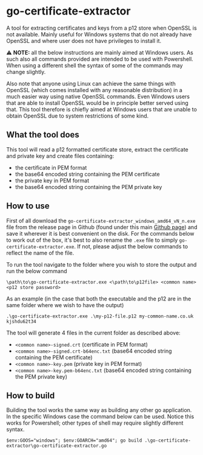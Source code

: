 # go-certificate-extractor
A tool for extracting certificates and keys from a p12 store when OpenSSL is not available. Mainly useful for Windows systems that do not already have OpenSSL and where user does not have privileges to install it.

:warning: **NOTE:** all the below instructions are mainly aimed at Windows users. As such also all commands provided are intended to be used with Powershell. When using a different shell the syntax of some of the commands may change slightly. 

Also note that anyone using Linux can achieve the same things with OpenSSL (which comes installed with any reasonable distribution) in a much easier way using native OpenSSL commands. Even Windows users that are able to install OpenSSL would be in principle better served using that. This tool therefore is chiefly aimed at Windows users that are unable to obtain OpenSSL due to system restrictions of some kind.

## What the tool does

This tool will read a p12 formatted certificate store, extract the certificate and private key and create files containing:
* the certificate in PEM format
* the base64 encoded string containing the PEM certificate
* the private key in PEM format
* the base64 encoded string containing the PEM private key

## How to use

First of all download the `go-certificate-extractor_windows_amd64_vN_n.exe` file from the release page in Github (found under this main [Github page](https://github.com/mattcolombo/go-certificate-extractor)) and save it wherever it is best convenient on the disk. For the commands below to work out of the box, it's best to also rename the `.exe` file to simply `go-certificate-extractor.exe`. If not, please adjust the below commands to reflect the name of the file.

To run the tool navigate to the folder where you wish to store the output and run the below command
```(Powershell)
\path\to\go-certificate-extractor.exe <\path\to\p12file> <common name> <p12 store password>
```
As an example (in the case that both the executable and the p12 are in the same folder where we wish to have the output)
```(Powershell)
.\go-certificate-extractor.exe .\my-p12-file.p12 my-common-name.co.uk kjshdu62t34
```
The tool will generate 4 files in the current folder as described above:
* `<common name>-signed.crt` (certificate in PEM format)
* `<common name>-signed.crt-b64enc.txt` (base64 encoded string containing the PEM certificate)
* `<common name>-key.pem` (private key in PEM format)
* `<common name>-key.pem-b64enc.txt` (base64 encoded string containing the PEM private key)

## How to build 

Building the tool works the same way as building any other go application. In the specific Windows case the command below can be used. Notice this works for Powershell; other types of shell may require slightly different syntax.
```(Powershell)
$env:GOOS="windows"; $env:GOARCH="amd64"; go build .\go-certificate-extractor\go-certificate-extractor.go
```